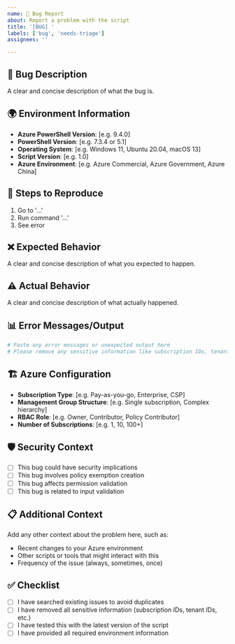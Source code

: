 ```yaml
---
name: 🐛 Bug Report
about: Report a problem with the script
title: '[BUG] '
labels: ['bug', 'needs-triage']
assignees: ''

---
```


## 🐛 **Bug Description**
A clear and concise description of what the bug is.

## 🌍 **Environment Information**
- **Azure PowerShell Version**: [e.g. 9.4.0]
- **PowerShell Version**: [e.g. 7.3.4 or 5.1]
- **Operating System**: [e.g. Windows 11, Ubuntu 20.04, macOS 13]
- **Script Version**: [e.g. 1.0]
- **Azure Environment**: [e.g. Azure Commercial, Azure Government, Azure China]

## 🔄 **Steps to Reproduce**
1. Go to '...'
2. Run command '...'
3. See error

## ❌ **Expected Behavior**
A clear and concise description of what you expected to happen.

## ⚠️ **Actual Behavior**
A clear and concise description of what actually happened.

## 📊 **Error Messages/Output**
```powershell
# Paste any error messages or unexpected output here
# Please remove any sensitive information like subscription IDs, tenant IDs, etc.
```

## 🏗️ **Azure Configuration**
- **Subscription Type**: [e.g. Pay-as-you-go, Enterprise, CSP]
- **Management Group Structure**: [e.g. Single subscription, Complex hierarchy]
- **RBAC Role**: [e.g. Owner, Contributor, Policy Contributor]
- **Number of Subscriptions**: [e.g. 1, 10, 100+]

## 🛡️ **Security Context** 
- [ ] This bug could have security implications
- [ ] This bug involves policy exemption creation
- [ ] This bug affects permission validation
- [ ] This bug is related to input validation

## 📋 **Additional Context**
Add any other context about the problem here, such as:
- Recent changes to your Azure environment
- Other scripts or tools that might interact with this
- Frequency of the issue (always, sometimes, once)

## ✅ **Checklist**
- [ ] I have searched existing issues to avoid duplicates
- [ ] I have removed all sensitive information (subscription IDs, tenant IDs, etc.)
- [ ] I have tested this with the latest version of the script
- [ ] I have provided all required environment information

